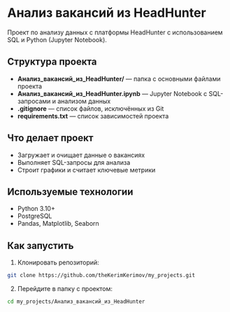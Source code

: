 # Анализ вакансий из HeadHunter

Проект по анализу данных с платформы HeadHunter с использованием SQL и Python (Jupyter Notebook).

## Структура проекта

- **Анализ_вакансий_из_HeadHunter/** — папка с основными файлами проекта
- **Анализ_вакансий_из_HeadHunter.ipynb** — Jupyter Notebook с SQL-запросами и анализом данных
- **.gitignore** — список файлов, исключённых из Git
- **requirements.txt** — список зависимостей проекта

## Что делает проект

- Загружает и очищает данные о вакансиях
- Выполняет SQL-запросы для анализа
- Строит графики и считает ключевые метрики

## Используемые технологии

- Python 3.10+
- PostgreSQL
- Pandas, Matplotlib, Seaborn

## Как запустить

1. Клонировать репозиторий:
```bash
git clone https://github.com/theKerimKerimov/my_projects.git
```

2. Перейдите в папку с проектом:
```bash
cd my_projects/Анализ_вакансий_из_HeadHunter 
```